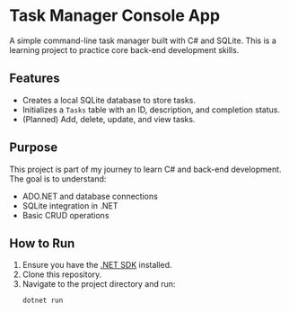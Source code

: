 # Task Manager Console App

A simple command-line task manager built with C# and SQLite. This is a learning project to practice core back-end development skills.

## Features
- Creates a local SQLite database to store tasks.
- Initializes a `Tasks` table with an ID, description, and completion status.
- (Planned) Add, delete, update, and view tasks.

## Purpose
This project is part of my journey to learn C# and back-end development. The goal is to understand:
- ADO.NET and database connections
- SQLite integration in .NET
- Basic CRUD operations

## How to Run
1. Ensure you have the [.NET SDK](https://dotnet.microsoft.com/) installed.
2. Clone this repository.
3. Navigate to the project directory and run:
   ```bash
   dotnet run